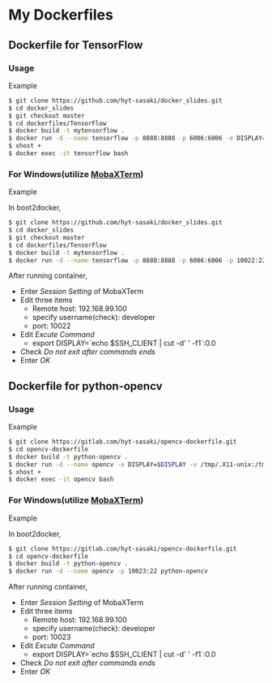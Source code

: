 # My Dockerfiles

## Dockerfile for TensorFlow
### Usage
Example
```sh
$ git clone https://github.com/hyt-sasaki/docker_slides.git
$ cd docker_slides
$ git checkout master
$ cd dockerfiles/TensorFlow
$ docker build -t mytensorflow .
$ docker run -d --name tensorflow -p 8888:8888 -p 6006:6006 -e DISPLAY=$DISPLAY -v /tmp/.X11-unix:/tmp/.X11-unix mytensorflow
$ xhost +
$ docker exec -it tensorflow bash
```

### For Windows(utilize [MobaXTerm](http://mobaxterm.mobatek.net/))
Example

In boot2docker,
```sh
$ git clone https://github.com/hyt-sasaki/docker_slides.git
$ cd docker_slides
$ git checkout master
$ cd dockerfiles/TensorFlow
$ docker build -t mytensorflow .
$ docker run -d --name tensorflow -p 8888:8888 -p 6006:6006 -p 10022:22 mytensorflow
```

After running container,

+ Enter *Session Setting* of MobaXTerm
+ Edit three items
	+ Remote host: 192.168.99.100
	+ specify username(check): developer
	+ port: 10022
+ Edit *Excute Command*
	+ export DISPLAY=\`echo $SSH_CLIENT | cut -d' ' -f1\`:0.0
+ Check *Do not exit after commands ends*
+ Enter *OK*

## Dockerfile for python-opencv
### Usage
Example
```sh
$ git clone https://gitlab.com/hyt-sasaki/opencv-dockerfile.git
$ cd opencv-dockerfile
$ docker build -t python-opencv .
$ docker run -d --name opencv -e DISPLAY=$DISPLAY -v /tmp/.X11-unix:/tmp/.X11-unix python-opencv
$ xhost +
$ docker exec -it opencv bash
```

### For Windows(utilize [MobaXTerm](http://mobaxterm.mobatek.net/))
Example

In boot2docker,
```sh
$ git clone https://gitlab.com/hyt-sasaki/opencv-dockerfile.git
$ cd opencv-dockerfile
$ docker build -t python-opencv .
$ docker run -d --name opencv -p 10023:22 python-opencv
```

After running container,

+ Enter *Session Setting* of MobaXTerm
+ Edit three items
	+ Remote host: 192.168.99.100
	+ specify username(check): developer
	+ port: 10023
+ Edit *Excute Command*
	+ export DISPLAY=\`echo $SSH_CLIENT | cut -d' ' -f1\`:0.0
+ Check *Do not exit after commands ends*
+ Enter *OK*
